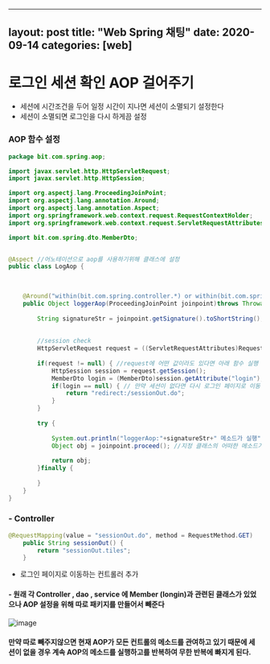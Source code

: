 ﻿
---
layout: post
title:  "Web Spring 채팅"
date:   2020-09-14
categories: [web]
---

# 로그인 세션 확인 AOP 걸어주기
- 세션에 시간조건을 두어 일정 시간이 지나면 세션이 소멸되기 설정한다
- 세션이 소멸되면 로그인을 다시 하게끔 설정
### AOP 함수 설정
```java
package bit.com.spring.aop;

import javax.servlet.http.HttpServletRequest;
import javax.servlet.http.HttpSession;

import org.aspectj.lang.ProceedingJoinPoint;
import org.aspectj.lang.annotation.Around;
import org.aspectj.lang.annotation.Aspect;
import org.springframework.web.context.request.RequestContextHolder;
import org.springframework.web.context.request.ServletRequestAttributes;

import bit.com.spring.dto.MemberDto;


@Aspect	//어노테이션으로 aop를 사용하기위해 클래스에 설정
public class LogAop {

	
	
	@Around("within(bit.com.spring.controller.*) or within(bit.com.spring.dao.impl.*)") //아까 xml의 around이며 실행할 callback함수에 붙여준다
	public Object loggerAop(ProceedingJoinPoint joinpoint)throws Throwable {
		
		String signatureStr = joinpoint.getSignature().toShortString();
		
		
		//session check
		HttpServletRequest request = ((ServletRequestAttributes)RequestContextHolder.currentRequestAttributes()).getRequest(); //현재 rquest에 들어가 있는 모든 컨텐츠를 가져온다
		
		if(request != null) { //request에 어떤 값이라도 있다면 아래 함수 실행
			HttpSession session = request.getSession();
			MemberDto login = (MemberDto)session.getAttribute("login");	//세션이 남아있는지 체크
			if(login == null) { // 만약 세션이 없다면 다시 로그인 페이지로 이동
				return "redirect:/sessionOut.do";
			}
		}
		
		try {
			
			System.out.println("loggerAop:"+signatureStr+" 메소드가 실행");
			Object obj = joinpoint.proceed(); //지정 클래스의 어떠한 메소드가 실행 시
			
			return obj;
		}finally {
			
		}
	}
}
```
### - Controller
```java
@RequestMapping(value = "sessionOut.do", method = RequestMethod.GET)
	public String sessionOut() {
		return "sessionOut.tiles";
	}
```
- 로그인 페이지로 이동하는 컨트롤러 추가

#### - 원래 각 Controller , dao , service 에 Member (longin)과 관련된 클래스가 있었으나 AOP 설정을 위해 따로 패키지를 만들어서 빼준다<br>
![image](https://user-images.githubusercontent.com/65350890/92718915-6c438200-f39d-11ea-834b-ae19aeba1b1d.png)

#### 만약 따로 빼주지않으면 현재 AOP가 모든 컨트롤의 메소드를 관여하고 있기 때문에 세션이 없을 경우 계속 AOP의 메소드를 실행하고를 반복하여 무한 반복에 빠지게 된다.
